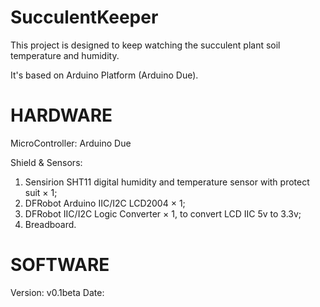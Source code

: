 SucculentKeeper
===============

This project is designed to keep watching the succulent plant soil temperature and humidity.

It's based on Arduino Platform (Arduino Due). 

HARDWARE
========

MicroController:
Arduino Due

Shield & Sensors:
1. Sensirion SHT11 digital humidity and temperature sensor with protect suit × 1;
2. DFRobot Arduino IIC/I2C LCD2004 × 1;
3. DFRobot IIC/I2C Logic Converter × 1, to convert LCD IIC 5v to 3.3v;
4. Breadboard.

SOFTWARE
========

Version: v0.1beta
Date: 
